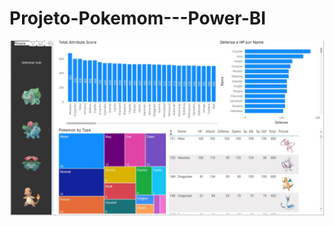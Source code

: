 # Projeto-Pokemom---Power-BI

![Screenshot](https://raw.githubusercontent.com/olivierdenilson/Projeto-Pokemom---Power-BI/main/tela_projeto.jpg)
